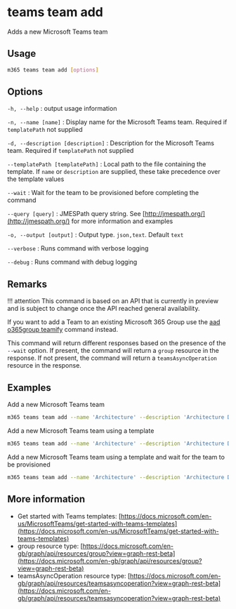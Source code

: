 # teams team add

Adds a new Microsoft Teams team

## Usage

```sh
m365 teams team add [options]
```

## Options

`-h, --help`
: output usage information

`-n, --name [name]`
: Display name for the Microsoft Teams team. Required if `templatePath` not supplied

`-d, --description [description]`
: Description for the Microsoft Teams team. Required if `templatePath` not supplied

`--templatePath [templatePath]`
: Local path to the file containing the template. If `name` or `description` are supplied, these take precedence over the template values

`--wait`
: Wait for the team to be provisioned before completing the command

`--query [query]`
: JMESPath query string. See [http://jmespath.org/](http://jmespath.org/) for more information and examples

`-o, --output [output]`
: Output type. `json,text`. Default `text`

`--verbose`
: Runs command with verbose logging

`--debug`
: Runs command with debug logging

## Remarks

!!! attention
    This command is based on an API that is currently in preview and is subject to change once the API reached general availability.

If you want to add a Team to an existing Microsoft 365 Group use the [aad o365group teamify](../../aad/o365group/o365group-teamify.md) command instead.

This command will return different responses based on the presence of the `--wait` option. If present, the command will return a `group` resource in the response. If not present, the command will return a `teamsAsyncOperation` resource in the response.

## Examples

Add a new Microsoft Teams team

```sh
m365 teams team add --name 'Architecture' --description 'Architecture Discussion'
```

Add a new Microsoft Teams team using a template

```sh
m365 teams team add --name 'Architecture' --description 'Architecture Discussion' --templatePath 'template.json'
```

Add a new Microsoft Teams team using a template and wait for the team to be provisioned

```sh
m365 teams team add --name 'Architecture' --description 'Architecture Discussion' --templatePath 'template.json' --wait
```

## More information

- Get started with Teams templates: [https://docs.microsoft.com/en-us/MicrosoftTeams/get-started-with-teams-templates](https://docs.microsoft.com/en-us/MicrosoftTeams/get-started-with-teams-templates)
- group resource type: [https://docs.microsoft.com/en-gb/graph/api/resources/group?view=graph-rest-beta](https://docs.microsoft.com/en-gb/graph/api/resources/group?view=graph-rest-beta)
- teamsAsyncOperation resource type: [https://docs.microsoft.com/en-gb/graph/api/resources/teamsasyncoperation?view=graph-rest-beta](https://docs.microsoft.com/en-gb/graph/api/resources/teamsasyncoperation?view=graph-rest-beta)
